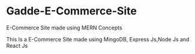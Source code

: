# Gadde-E-Commerce-Site
E-Commerce Site made using MERN Concepts

This Is a E-Commerce Site made using MingoDB, Express Js,Node Js and React Js

